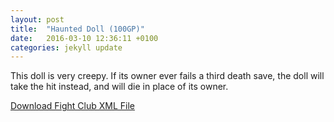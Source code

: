 ```yaml
---
layout: post
title:  "Haunted Doll (100GP)"
date:   2016-03-10 12:36:11 +0100
categories: jekyll update
---
```


This doll is very creepy. If its owner ever fails a third death save, the doll will take the hit instead, and will die in place of its owner.

<a href="{{ site.base.url }}/xml/haunted-doll.xml">Download Fight Club XML File</a>